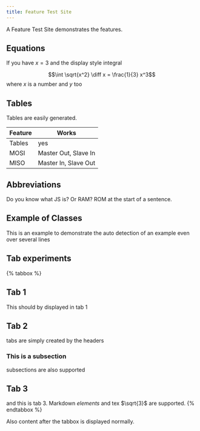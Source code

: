 ```yaml
---
title: Feature Test Site
---
```


A Feature Test Site demonstrates the features.

## Equations
If you have $x=3$ and the display style integral

$$\int \sqrt{x^2} \diff x = \frac{1}{3} x^3$$
where $x$ is a number and $y$ too

## Tables
Tables are easily generated.

| Feature | Works |
|------|---|
| Tables | yes |
| MOSI | Master Out, Slave In |
| MISO | Master In, Slave Out |


## Abbreviations
Do you know what JS is? Or RAM? ROM at the start of a sentence.


## Example of Classes
This is an example to demonstrate the auto detection of an example
even over several lines


## Tab experiments

{% tabbox %}
## Tab 1
This should by displayed in tab 1

## Tab 2
tabs are simply created by the headers

### This is a subsection
subsections are also supported

## Tab 3
and this is tab 3. Markdown *elements* and tex $\sqrt{3}$ are supported.
{% endtabbox %}

Also content after the tabbox is displayed normally.


